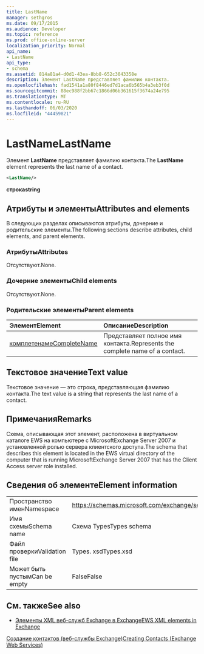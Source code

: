```yaml
---
title: LastName
manager: sethgros
ms.date: 09/17/2015
ms.audience: Developer
ms.topic: reference
ms.prod: office-online-server
localization_priority: Normal
api_name:
- LastName
api_type:
- schema
ms.assetid: 814a81a4-d0d1-43ea-8bb8-652c3043358e
description: Элемент LastName представляет фамилию контакта.
ms.openlocfilehash: fad1541a1a80f8446ed7d1aca6b565b4a3eb3f0d
ms.sourcegitcommit: 88ec988f2bb67c1866d06b361615f3674a24e795
ms.translationtype: MT
ms.contentlocale: ru-RU
ms.lasthandoff: 06/03/2020
ms.locfileid: "44459821"
---
```

# <a name="lastname"></a><span data-ttu-id="bfbcc-103">LastName</span><span class="sxs-lookup"><span data-stu-id="bfbcc-103">LastName</span></span>

<span data-ttu-id="bfbcc-104">Элемент **LastName** представляет фамилию контакта.</span><span class="sxs-lookup"><span data-stu-id="bfbcc-104">The **LastName** element represents the last name of a contact.</span></span> 
  
```xml
<LastName/>
```

 <span data-ttu-id="bfbcc-105">**строка**</span><span class="sxs-lookup"><span data-stu-id="bfbcc-105">**string**</span></span>
## <a name="attributes-and-elements"></a><span data-ttu-id="bfbcc-106">Атрибуты и элементы</span><span class="sxs-lookup"><span data-stu-id="bfbcc-106">Attributes and elements</span></span>

<span data-ttu-id="bfbcc-107">В следующих разделах описываются атрибуты, дочерние и родительские элементы.</span><span class="sxs-lookup"><span data-stu-id="bfbcc-107">The following sections describe attributes, child elements, and parent elements.</span></span>
  
### <a name="attributes"></a><span data-ttu-id="bfbcc-108">Атрибуты</span><span class="sxs-lookup"><span data-stu-id="bfbcc-108">Attributes</span></span>

<span data-ttu-id="bfbcc-109">Отсутствуют.</span><span class="sxs-lookup"><span data-stu-id="bfbcc-109">None.</span></span>
  
### <a name="child-elements"></a><span data-ttu-id="bfbcc-110">Дочерние элементы</span><span class="sxs-lookup"><span data-stu-id="bfbcc-110">Child elements</span></span>

<span data-ttu-id="bfbcc-111">Отсутствуют.</span><span class="sxs-lookup"><span data-stu-id="bfbcc-111">None.</span></span>
  
### <a name="parent-elements"></a><span data-ttu-id="bfbcc-112">Родительские элементы</span><span class="sxs-lookup"><span data-stu-id="bfbcc-112">Parent elements</span></span>

|<span data-ttu-id="bfbcc-113">**Элемент**</span><span class="sxs-lookup"><span data-stu-id="bfbcc-113">**Element**</span></span>|<span data-ttu-id="bfbcc-114">**Описание**</span><span class="sxs-lookup"><span data-stu-id="bfbcc-114">**Description**</span></span>|
|:-----|:-----|
|[<span data-ttu-id="bfbcc-115">комплетенаме</span><span class="sxs-lookup"><span data-stu-id="bfbcc-115">CompleteName</span></span>](completename.md) <br/> |<span data-ttu-id="bfbcc-116">Представляет полное имя контакта.</span><span class="sxs-lookup"><span data-stu-id="bfbcc-116">Represents the complete name of a contact.</span></span>  <br/> |
   
## <a name="text-value"></a><span data-ttu-id="bfbcc-117">Текстовое значение</span><span class="sxs-lookup"><span data-stu-id="bfbcc-117">Text value</span></span>

<span data-ttu-id="bfbcc-118">Текстовое значение — это строка, представляющая фамилию контакта.</span><span class="sxs-lookup"><span data-stu-id="bfbcc-118">The text value is a string that represents the last name of a contact.</span></span>
  
## <a name="remarks"></a><span data-ttu-id="bfbcc-119">Примечания</span><span class="sxs-lookup"><span data-stu-id="bfbcc-119">Remarks</span></span>

<span data-ttu-id="bfbcc-120">Схема, описывающая этот элемент, расположена в виртуальном каталоге EWS на компьютере с MicrosoftExchange Server 2007 и установленной ролью сервера клиентского доступа.</span><span class="sxs-lookup"><span data-stu-id="bfbcc-120">The schema that describes this element is located in the EWS virtual directory of the computer that is running MicrosoftExchange Server 2007 that has the Client Access server role installed.</span></span>
  
## <a name="element-information"></a><span data-ttu-id="bfbcc-121">Сведения об элементе</span><span class="sxs-lookup"><span data-stu-id="bfbcc-121">Element information</span></span>

|||
|:-----|:-----|
|<span data-ttu-id="bfbcc-122">Пространство имен</span><span class="sxs-lookup"><span data-stu-id="bfbcc-122">Namespace</span></span>  <br/> |https://schemas.microsoft.com/exchange/services/2006/types  <br/> |
|<span data-ttu-id="bfbcc-123">Имя схемы</span><span class="sxs-lookup"><span data-stu-id="bfbcc-123">Schema name</span></span>  <br/> |<span data-ttu-id="bfbcc-124">Схема Types</span><span class="sxs-lookup"><span data-stu-id="bfbcc-124">Types schema</span></span>  <br/> |
|<span data-ttu-id="bfbcc-125">Файл проверки</span><span class="sxs-lookup"><span data-stu-id="bfbcc-125">Validation file</span></span>  <br/> |<span data-ttu-id="bfbcc-126">Types. xsd</span><span class="sxs-lookup"><span data-stu-id="bfbcc-126">Types.xsd</span></span>  <br/> |
|<span data-ttu-id="bfbcc-127">Может быть пустым</span><span class="sxs-lookup"><span data-stu-id="bfbcc-127">Can be empty</span></span>  <br/> |<span data-ttu-id="bfbcc-128">False</span><span class="sxs-lookup"><span data-stu-id="bfbcc-128">False</span></span>  <br/> |
   
## <a name="see-also"></a><span data-ttu-id="bfbcc-129">См. также</span><span class="sxs-lookup"><span data-stu-id="bfbcc-129">See also</span></span>



- [<span data-ttu-id="bfbcc-130">Элементы XML веб-служб Exchange в Exchange</span><span class="sxs-lookup"><span data-stu-id="bfbcc-130">EWS XML elements in Exchange</span></span>](ews-xml-elements-in-exchange.md)


[<span data-ttu-id="bfbcc-131">Создание контактов (веб-службы Exchange)</span><span class="sxs-lookup"><span data-stu-id="bfbcc-131">Creating Contacts (Exchange Web Services)</span></span>](https://msdn.microsoft.com/library/4845917e-70d1-481c-bbd7-011ec6571789%28Office.15%29.aspx)


